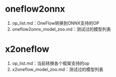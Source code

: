 # oneflow2onnx

1. op_list.md：OneFlow转换到ONNX支持的OP
2. oneflow2onnx_model_zoo.md：测试过的模型列表

# x2oneflow

1. op_list.md：当前转换各个框架支持的op
2. x2oneflow_model_zoo.md：测试过的模型列表